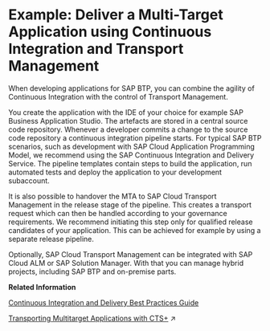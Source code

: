 <!-- loio13359fede8e0422e885d86fbea3a3c38 -->

# Example: Deliver a Multi-Target Application using Continuous Integration and Transport Management

When developing applications for SAP BTP, you can combine the agility of Continuous Integration with the control of Transport Management.

You create the application with the IDE of your choice for example SAP Business Application Studio. The artefacts are stored in a central source code repository. Whenever a developer commits a change to the source code repository a continuous integration pipeline starts. For typical SAP BTP scenarios, such as development with SAP Cloud Application Programming Model, we recommend using the SAP Continuous Integration and Delivery Service. The pipeline templates contain steps to build the application, run automated tests and deploy the application to your development subaccount.

It is also possible to handover the MTA to SAP Cloud Transport Management in the release stage of the pipeline. This creates a transport request which can then be handled according to your governance requirements. We recommend initiating this step only for qualified release candidates of your application. This can be achieved for example by using a separate release pipeline.

Optionally, SAP Cloud Transport Management can be integrated with SAP Cloud ALM or SAP Solution Manager. With that you can manage hybrid projects, including SAP BTP and on-premise parts.

**Related Information**  


[Continuous Integration and Delivery Best Practices Guide](https://help.sap.com/docs/CICD_OVERVIEW/3324745951b44b578bd65221d2ff8f9a/1ae37c7c7ad343589e2bd2fd424c9105.html)

[Transporting Multitarget Applications with CTS+](https://help.sap.com/viewer/ea72206b834e4ace9cd834feed6c0e09/Cloud/en-US/f598f69a9be347029b7e5e7205fc7d1f.html "You can enable transport of SAP BTP applications and application content that is available as Multitarget Applications (MTA) using the Enhanced Change and Transport System (CTS+).") :arrow_upper_right:

